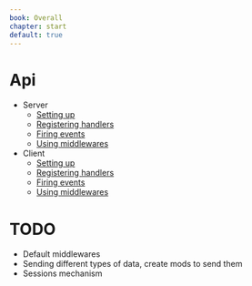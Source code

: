 ```yaml
---
book: Overall
chapter: start
default: true
---
```

# Api
* Server
	* [Setting up](server/setting-up)
	* [Registering handlers](server/register-handlers)
	* [Firing events](server/firing-events)
	* [Using middlewares](server/using-middlewares)
* Client
	* [Setting up](client/setting-up)
	* [Registering handlers](client/registering-handlers)
	* [Firing events](client/firing-events)
	* [Using middlewares](client/using-middlewares)    
	

# TODO
* Default middlewares
* Sending different types of data, create mods to send them
* Sessions mechanism
